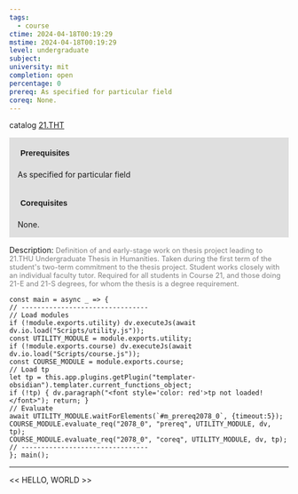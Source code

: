 ```yaml
---
tags:
  - course
ctime: 2024-04-18T00:19:29
mstime: 2024-04-18T00:19:29
level: undergraduate
subject: 
university: mit
completion: open
percentage: 0
prereq: As specified for particular field
coreq: None.
---
```


catalog [21.THT](http://student.mit.edu/catalog/m21a.html#21.THT)

<span style="display: block; padding: 15px; background-color: rgb(100, 100, 100, 0.2);"><font id="m_prereq2078_0" style="display: block; font-family: Arial, sans-serif; font-weight: bold; padding: 5px">Prerequisites</font><br><span id="prereq2078_0">As specified for particular field</span></span>
<span style="display: block; padding: 15px; background-color: rgb(100, 100, 100, 0.2);"><font id="m_coreq2078_0" style="display: block; font-family: Arial, sans-serif; font-weight: bold; padding: 5px">Corequisites</font><br><span id="coreq2078_0">None.</span></span>

<font style="">Description:</font>
<font style="color: grey; font-size: 0.8rem;">Definition of and early-stage work on thesis project leading to 21.THU Undergraduate Thesis in Humanities. Taken during the first term of the student's two-term commitment to the thesis project. Student works closely with an individual faculty tutor. Required for all students in Course 21, and those doing 21-E and 21-S degrees, for whom the thesis is a degree requirement.</font>

```dataviewjs
const main = async _ => {
// --------------------------------
// Load modules
if (!module.exports.utility) dv.executeJs(await dv.io.load("Scripts/utility.js"));
const UTILITY_MODULE = module.exports.utility;
if (!module.exports.course) dv.executeJs(await dv.io.load("Scripts/course.js"));
const COURSE_MODULE = module.exports.course;
// Load tp
let tp = this.app.plugins.getPlugin("templater-obsidian").templater.current_functions_object;
if (!tp) { dv.paragraph("<font style='color: red'>tp not loaded!</font>"); return; }
// Evaluate
await UTILITY_MODULE.waitForElements(`#m_prereq2078_0`, {timeout:5});
COURSE_MODULE.evaluate_req("2078_0", "prereq", UTILITY_MODULE, dv, tp);
COURSE_MODULE.evaluate_req("2078_0", "coreq", UTILITY_MODULE, dv, tp);
// --------------------------------
}; main();
```

---

<< HELLO, WORLD >>
